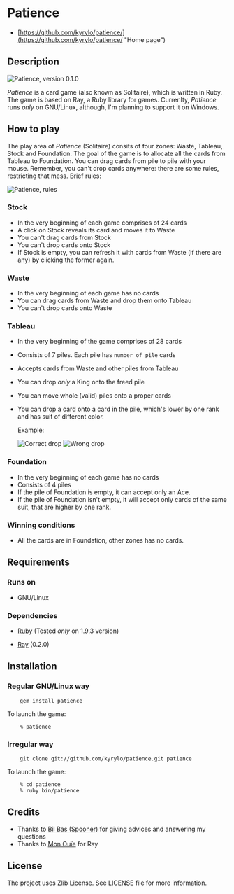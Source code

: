 Patience
========

* [https://github.com/kyrylo/patience/](https://github.com/kyrylo/patience/ "Home page")

Description
-----------

![Patience, version 0.1.0](http://img-fotki.yandex.ru/get/5908/98991937.6/0_7259e_d9e01c58_orig "Patience, version 0.1.0")

_Patience_ is a card game (also known as Solitaire), which is written in Ruby.
The game is based on Ray, a Ruby library for games. Currenlty, _Patience_ runs
_only_ on GNU/Linux, although, I'm planning to support it on Windows.

How to play
-----------

The play area of _Patience_ (Solitaire) consits of four zones: Waste, Tableau,
Stock and Foundation. The goal of the game is to allocate all the cards from
Tableau to Foundation. You can drag cards from pile to pile with your mouse.
Remember, you can't drop cards anywhere: there are some rules, restricting that
mess. Brief rules:

![Patience, rules](http://img-fotki.yandex.ru/get/6101/98991937.7/0_726e0_789437d8_orig "Patience, rules")

### Stock

* In the very beginning of each game comprises of 24 cards
* A click on Stock reveals its card and moves it to Waste
* You can't drag cards from Stock
* You can't drop cards onto Stock
* If Stock is empty, you can refresh it with cards from Waste (if there are any)
  by clicking the former again.

### Waste

* In the very beginning of each game has no cards
* You can drag cards from Waste and drop them onto Tableau
* You can't drop cards onto Waste

### Tableau

* In the very beginning of the game comprises of 28 cards
* Consists of 7 piles. Each pile has `number of pile` cards
* Accepts cards from Waste and other piles from Tableau
* You can drop _only_ a King onto the freed pile
* You can move whole (valid) piles onto a proper cards
* You can drop a card onto a card in the pile, which's lower by one rank and has
  suit of different color.

  Example:

  ![Correct drop](http://img-fotki.yandex.ru/get/6200/98991937.7/0_726e1_bc6edf54_orig "Correct drop")
  ![Wrong drop](http://img-fotki.yandex.ru/get/6200/98991937.7/0_726e3_640d9de0_orig "Wrong drop")

### Foundation

* In the very beginning of each game has no cards
* Consists of 4 piles
* If the pile of Foundation is empty, it can accept only an Ace.
* If the pile of Foundation isn't empty, it will accept only cards of the same
  suit, that are higher by one rank.

### Winning conditions

* All the cards are in Foundation, other zones has no cards.

Requirements
------------

### Runs on

* GNU/Linux

### Dependencies

* [Ruby](http://ruby-lang.org/ "Ruby")
  (Tested _only_ on 1.9.3 version)

* [Ray](https://github.com/Mon-Ouie/ray/ "Ray") (0.2.0)

Installation
------------

### Regular GNU/Linux way

        gem install patience

To launch the game:

        % patience

### Irregular way

        git clone git://github.com/kyrylo/patience.git patience

To launch the game:

        % cd patience
        % ruby bin/patience

Credits
-------

* Thanks to [Bil Bas (Spooner)](https://github.com/Spooner "Bil Bas") for giving advices and answering my questions
* Thanks to [Mon Ouïe](https://github.com/Mon-Ouie "Mon Ouïe") for Ray

License
-------

The project uses Zlib License. See LICENSE file for more information.
